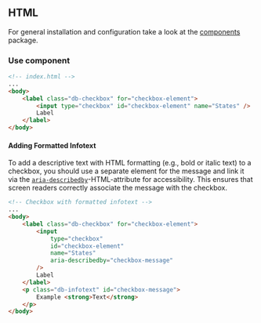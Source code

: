 ## HTML

For general installation and configuration take a look at the [components](https://www.npmjs.com/package/@db-ux/core-components) package.

### Use component

```html index.html
<!-- index.html -->
...
<body>
	<label class="db-checkbox" for="checkbox-element">
		<input type="checkbox" id="checkbox-element" name="States" />
		Label
	</label>
</body>
```

#### Adding Formatted Infotext

To add a descriptive text with HTML formatting (e.g., bold or italic text) to a checkbox, you should use a separate element for the message and link it via the [`aria-describedby`](https://developer.mozilla.org/en-US/docs/Web/Accessibility/ARIA/Reference/Attributes/aria-describedby)-HTML-attribute for accessibility. This ensures that screen readers correctly associate the message with the checkbox.

```html index.html
<!-- Checkbox with formatted infotext -->
...
<body>
	<label class="db-checkbox" for="checkbox-element">
		<input
			type="checkbox"
			id="checkbox-element"
			name="States"
			aria-describedby="checkbox-message"
		/>
		Label
	</label>
	<p class="db-infotext" id="checkbox-message">
		Example <strong>Text</strong>
	</p>
</body>
```
